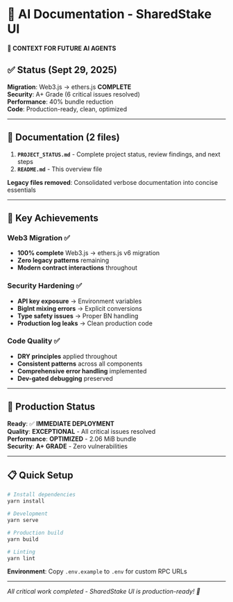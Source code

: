 # 🤖 AI Documentation - SharedStake UI

**📍 CONTEXT FOR FUTURE AI AGENTS**

## ✅ Status (Sept 29, 2025)

**Migration**: Web3.js → ethers.js **COMPLETE**  
**Security**: A+ Grade (6 critical issues resolved)  
**Performance**: 40% bundle reduction  
**Code**: Production-ready, clean, optimized

---

## 📁 Documentation (2 files)

1. **`PROJECT_STATUS.md`** - Complete project status, review findings, and next steps
2. **`README.md`** - This overview file

**Legacy files removed**: Consolidated verbose documentation into concise essentials

---

## 🎯 Key Achievements

### **Web3 Migration** ✅
- **100% complete** Web3.js → ethers.js v6 migration
- **Zero legacy patterns** remaining
- **Modern contract interactions** throughout

### **Security Hardening** ✅  
- **API key exposure** → Environment variables
- **BigInt mixing errors** → Explicit conversions
- **Type safety issues** → Proper BN handling
- **Production log leaks** → Clean production code

### **Code Quality** ✅
- **DRY principles** applied throughout
- **Consistent patterns** across all components  
- **Comprehensive error handling** implemented
- **Dev-gated debugging** preserved

---

## 🚀 Production Status

**Ready**: ✅ **IMMEDIATE DEPLOYMENT**  
**Quality**: **EXCEPTIONAL** - All critical issues resolved  
**Performance**: **OPTIMIZED** - 2.06 MiB bundle  
**Security**: **A+ GRADE** - Zero vulnerabilities

---

## 📋 Quick Setup

```bash
# Install dependencies
yarn install

# Development
yarn serve

# Production build
yarn build

# Linting
yarn lint
```

**Environment**: Copy `.env.example` to `.env` for custom RPC URLs

---

*All critical work completed - SharedStake UI is production-ready! 🚀*